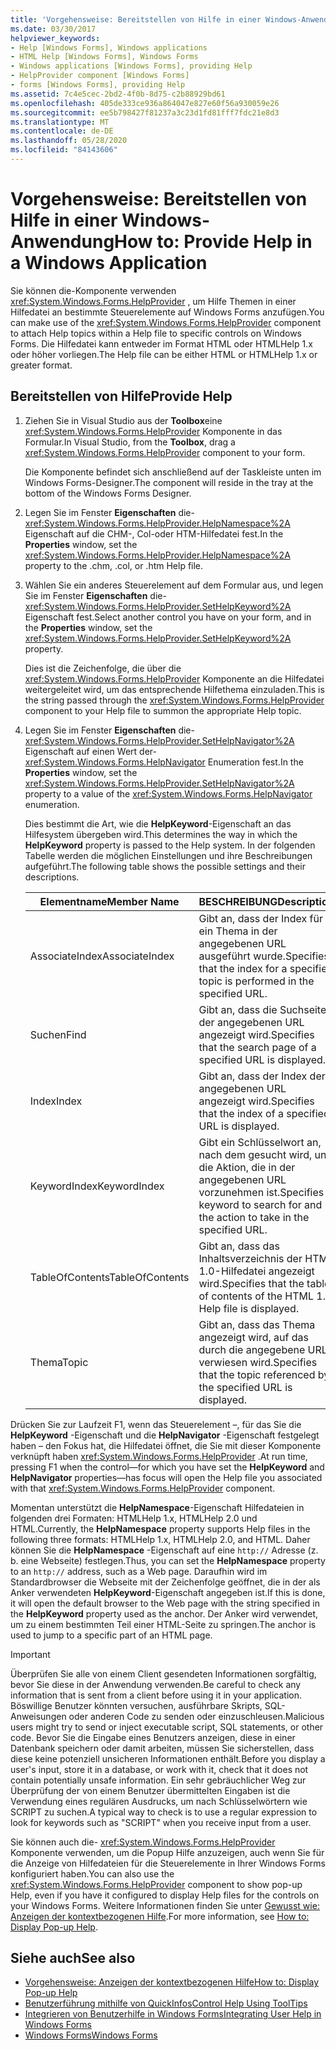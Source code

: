 ```yaml
---
title: 'Vorgehensweise: Bereitstellen von Hilfe in einer Windows-Anwendung'
ms.date: 03/30/2017
helpviewer_keywords:
- Help [Windows Forms], Windows applications
- HTML Help [Windows Forms], Windows Forms
- Windows applications [Windows Forms], providing Help
- HelpProvider component [Windows Forms]
- forms [Windows Forms], providing Help
ms.assetid: 7c4e5cec-2bd2-4f0b-8d75-c2b88929bd61
ms.openlocfilehash: 405de333ce936a864047e827e60f56a930059e26
ms.sourcegitcommit: ee5b798427f81237a3c23d1fd81fff7fdc21e8d3
ms.translationtype: MT
ms.contentlocale: de-DE
ms.lasthandoff: 05/28/2020
ms.locfileid: "84143606"
---
```

# <a name="how-to-provide-help-in-a-windows-application"></a><span data-ttu-id="e3a76-102">Vorgehensweise: Bereitstellen von Hilfe in einer Windows-Anwendung</span><span class="sxs-lookup"><span data-stu-id="e3a76-102">How to: Provide Help in a Windows Application</span></span>

<span data-ttu-id="e3a76-103">Sie können die-Komponente verwenden <xref:System.Windows.Forms.HelpProvider> , um Hilfe Themen in einer Hilfedatei an bestimmte Steuerelemente auf Windows Forms anzufügen.</span><span class="sxs-lookup"><span data-stu-id="e3a76-103">You can make use of the <xref:System.Windows.Forms.HelpProvider> component to attach Help topics within a Help file to specific controls on Windows Forms.</span></span> <span data-ttu-id="e3a76-104">Die Hilfedatei kann entweder im Format HTML oder HTMLHelp 1.x oder höher vorliegen.</span><span class="sxs-lookup"><span data-stu-id="e3a76-104">The Help file can be either HTML or HTMLHelp 1.x or greater format.</span></span>

## <a name="provide-help"></a><span data-ttu-id="e3a76-105">Bereitstellen von Hilfe</span><span class="sxs-lookup"><span data-stu-id="e3a76-105">Provide Help</span></span>

1. <span data-ttu-id="e3a76-106">Ziehen Sie in Visual Studio aus der **Toolbox**eine <xref:System.Windows.Forms.HelpProvider> Komponente in das Formular.</span><span class="sxs-lookup"><span data-stu-id="e3a76-106">In Visual Studio, from the **Toolbox**, drag a <xref:System.Windows.Forms.HelpProvider> component to your form.</span></span>

     <span data-ttu-id="e3a76-107">Die Komponente befindet sich anschließend auf der Taskleiste unten im Windows Forms-Designer.</span><span class="sxs-lookup"><span data-stu-id="e3a76-107">The component will reside in the tray at the bottom of the Windows Forms Designer.</span></span>

2. <span data-ttu-id="e3a76-108">Legen Sie im Fenster **Eigenschaften** die- <xref:System.Windows.Forms.HelpProvider.HelpNamespace%2A> Eigenschaft auf die CHM-, Col-oder HTM-Hilfedatei fest.</span><span class="sxs-lookup"><span data-stu-id="e3a76-108">In the **Properties** window, set the <xref:System.Windows.Forms.HelpProvider.HelpNamespace%2A> property to the .chm, .col, or .htm Help file.</span></span>

3. <span data-ttu-id="e3a76-109">Wählen Sie ein anderes Steuerelement auf dem Formular aus, und legen Sie im Fenster **Eigenschaften** die- <xref:System.Windows.Forms.HelpProvider.SetHelpKeyword%2A> Eigenschaft fest.</span><span class="sxs-lookup"><span data-stu-id="e3a76-109">Select another control you have on your form, and in the **Properties** window, set the <xref:System.Windows.Forms.HelpProvider.SetHelpKeyword%2A> property.</span></span>

     <span data-ttu-id="e3a76-110">Dies ist die Zeichenfolge, die über die <xref:System.Windows.Forms.HelpProvider> Komponente an die Hilfedatei weitergeleitet wird, um das entsprechende Hilfethema einzuladen.</span><span class="sxs-lookup"><span data-stu-id="e3a76-110">This is the string passed through the <xref:System.Windows.Forms.HelpProvider> component to your Help file to summon the appropriate Help topic.</span></span>

4. <span data-ttu-id="e3a76-111">Legen Sie im Fenster **Eigenschaften** die- <xref:System.Windows.Forms.HelpProvider.SetHelpNavigator%2A> Eigenschaft auf einen Wert der- <xref:System.Windows.Forms.HelpNavigator> Enumeration fest.</span><span class="sxs-lookup"><span data-stu-id="e3a76-111">In the **Properties** window, set the <xref:System.Windows.Forms.HelpProvider.SetHelpNavigator%2A> property to a value of the <xref:System.Windows.Forms.HelpNavigator> enumeration.</span></span>

     <span data-ttu-id="e3a76-112">Dies bestimmt die Art, wie die **HelpKeyword**-Eigenschaft an das Hilfesystem übergeben wird.</span><span class="sxs-lookup"><span data-stu-id="e3a76-112">This determines the way in which the **HelpKeyword** property is passed to the Help system.</span></span> <span data-ttu-id="e3a76-113">In der folgenden Tabelle werden die möglichen Einstellungen und ihre Beschreibungen aufgeführt.</span><span class="sxs-lookup"><span data-stu-id="e3a76-113">The following table shows the possible settings and their descriptions.</span></span>

    |<span data-ttu-id="e3a76-114">Elementname</span><span class="sxs-lookup"><span data-stu-id="e3a76-114">Member Name</span></span>|<span data-ttu-id="e3a76-115">BESCHREIBUNG</span><span class="sxs-lookup"><span data-stu-id="e3a76-115">Description</span></span>|
    |-----------------|-----------------|
    |<span data-ttu-id="e3a76-116">AssociateIndex</span><span class="sxs-lookup"><span data-stu-id="e3a76-116">AssociateIndex</span></span>|<span data-ttu-id="e3a76-117">Gibt an, dass der Index für ein Thema in der angegebenen URL ausgeführt wurde.</span><span class="sxs-lookup"><span data-stu-id="e3a76-117">Specifies that the index for a specified topic is performed in the specified URL.</span></span>|
    |<span data-ttu-id="e3a76-118">Suchen</span><span class="sxs-lookup"><span data-stu-id="e3a76-118">Find</span></span>|<span data-ttu-id="e3a76-119">Gibt an, dass die Suchseite der angegebenen URL angezeigt wird.</span><span class="sxs-lookup"><span data-stu-id="e3a76-119">Specifies that the search page of a specified URL is displayed.</span></span>|
    |<span data-ttu-id="e3a76-120">Index</span><span class="sxs-lookup"><span data-stu-id="e3a76-120">Index</span></span>|<span data-ttu-id="e3a76-121">Gibt an, dass der Index der angegebenen URL angezeigt wird.</span><span class="sxs-lookup"><span data-stu-id="e3a76-121">Specifies that the index of a specified URL is displayed.</span></span>|
    |<span data-ttu-id="e3a76-122">KeywordIndex</span><span class="sxs-lookup"><span data-stu-id="e3a76-122">KeywordIndex</span></span>|<span data-ttu-id="e3a76-123">Gibt ein Schlüsselwort an, nach dem gesucht wird, und die Aktion, die in der angegebenen URL vorzunehmen ist.</span><span class="sxs-lookup"><span data-stu-id="e3a76-123">Specifies a keyword to search for and the action to take in the specified URL.</span></span>|
    |<span data-ttu-id="e3a76-124">TableOfContents</span><span class="sxs-lookup"><span data-stu-id="e3a76-124">TableOfContents</span></span>|<span data-ttu-id="e3a76-125">Gibt an, dass das Inhaltsverzeichnis der HTML 1.0-Hilfedatei angezeigt wird.</span><span class="sxs-lookup"><span data-stu-id="e3a76-125">Specifies that the table of contents of the HTML 1.0 Help file is displayed.</span></span>|
    |<span data-ttu-id="e3a76-126">Thema</span><span class="sxs-lookup"><span data-stu-id="e3a76-126">Topic</span></span>|<span data-ttu-id="e3a76-127">Gibt an, dass das Thema angezeigt wird, auf das durch die angegebene URL verwiesen wird.</span><span class="sxs-lookup"><span data-stu-id="e3a76-127">Specifies that the topic referenced by the specified URL is displayed.</span></span>|

 <span data-ttu-id="e3a76-128">Drücken Sie zur Laufzeit F1, wenn das Steuerelement –, für das Sie die **HelpKeyword** -Eigenschaft und die **HelpNavigator** -Eigenschaft festgelegt haben – den Fokus hat, die Hilfedatei öffnet, die Sie mit dieser Komponente verknüpft haben <xref:System.Windows.Forms.HelpProvider> .</span><span class="sxs-lookup"><span data-stu-id="e3a76-128">At run time, pressing F1 when the control—for which you have set the **HelpKeyword** and **HelpNavigator** properties—has focus will open the Help file you associated with that <xref:System.Windows.Forms.HelpProvider> component.</span></span>

 <span data-ttu-id="e3a76-129">Momentan unterstützt die **HelpNamespace**-Eigenschaft Hilfedateien in folgenden drei Formaten: HTMLHelp 1.x, HTMLHelp 2.0 und HTML.</span><span class="sxs-lookup"><span data-stu-id="e3a76-129">Currently, the **HelpNamespace** property supports Help files in the following three formats: HTMLHelp 1.x, HTMLHelp 2.0, and HTML.</span></span> <span data-ttu-id="e3a76-130">Daher können Sie die **HelpNamespace** -Eigenschaft auf eine `http://` Adresse (z. b. eine Webseite) festlegen.</span><span class="sxs-lookup"><span data-stu-id="e3a76-130">Thus, you can set the **HelpNamespace** property to an `http://` address, such as a Web page.</span></span> <span data-ttu-id="e3a76-131">Daraufhin wird im Standardbrowser die Webseite mit der Zeichenfolge geöffnet, die in der als Anker verwendeten **HelpKeyword**-Eigenschaft angegeben ist.</span><span class="sxs-lookup"><span data-stu-id="e3a76-131">If this is done, it will open the default browser to the Web page with the string specified in the **HelpKeyword** property used as the anchor.</span></span> <span data-ttu-id="e3a76-132">Der Anker wird verwendet, um zu einem bestimmten Teil einer HTML-Seite zu springen.</span><span class="sxs-lookup"><span data-stu-id="e3a76-132">The anchor is used to jump to a specific part of an HTML page.</span></span>

> [!IMPORTANT]
> <span data-ttu-id="e3a76-133">Überprüfen Sie alle von einem Client gesendeten Informationen sorgfältig, bevor Sie diese in der Anwendung verwenden.</span><span class="sxs-lookup"><span data-stu-id="e3a76-133">Be careful to check any information that is sent from a client before using it in your application.</span></span> <span data-ttu-id="e3a76-134">Böswillige Benutzer könnten versuchen, ausführbare Skripts, SQL-Anweisungen oder anderen Code zu senden oder einzuschleusen.</span><span class="sxs-lookup"><span data-stu-id="e3a76-134">Malicious users might try to send or inject executable script, SQL statements, or other code.</span></span> <span data-ttu-id="e3a76-135">Bevor Sie die Eingabe eines Benutzers anzeigen, diese in einer Datenbank speichern oder damit arbeiten, müssen Sie sicherstellen, dass diese keine potenziell unsicheren Informationen enthält.</span><span class="sxs-lookup"><span data-stu-id="e3a76-135">Before you display a user's input, store it in a database, or work with it, check that it does not contain potentially unsafe information.</span></span> <span data-ttu-id="e3a76-136">Ein sehr gebräuchlicher Weg zur Überprüfung der von einem Benutzer übermittelten Eingaben ist die Verwendung eines regulären Ausdrucks, um nach Schlüsselwörtern wie SCRIPT zu suchen.</span><span class="sxs-lookup"><span data-stu-id="e3a76-136">A typical way to check is to use a regular expression to look for keywords such as "SCRIPT" when you receive input from a user.</span></span>

<span data-ttu-id="e3a76-137">Sie können auch die- <xref:System.Windows.Forms.HelpProvider> Komponente verwenden, um die Popup Hilfe anzuzeigen, auch wenn Sie für die Anzeige von Hilfedateien für die Steuerelemente in Ihrer Windows Forms konfiguriert haben.</span><span class="sxs-lookup"><span data-stu-id="e3a76-137">You can also use the <xref:System.Windows.Forms.HelpProvider> component to show pop-up Help, even if you have it configured to display Help files for the controls on your Windows Forms.</span></span> <span data-ttu-id="e3a76-138">Weitere Informationen finden Sie unter [Gewusst wie: Anzeigen der kontextbezogenen Hilfe](how-to-display-pop-up-help.md).</span><span class="sxs-lookup"><span data-stu-id="e3a76-138">For more information, see [How to: Display Pop-up Help](how-to-display-pop-up-help.md).</span></span>

## <a name="see-also"></a><span data-ttu-id="e3a76-139">Siehe auch</span><span class="sxs-lookup"><span data-stu-id="e3a76-139">See also</span></span>

- [<span data-ttu-id="e3a76-140">Vorgehensweise: Anzeigen der kontextbezogenen Hilfe</span><span class="sxs-lookup"><span data-stu-id="e3a76-140">How to: Display Pop-up Help</span></span>](how-to-display-pop-up-help.md)
- [<span data-ttu-id="e3a76-141">Benutzerführung mithilfe von QuickInfos</span><span class="sxs-lookup"><span data-stu-id="e3a76-141">Control Help Using ToolTips</span></span>](control-help-using-tooltips.md)
- [<span data-ttu-id="e3a76-142">Integrieren von Benutzerhilfe in Windows Forms</span><span class="sxs-lookup"><span data-stu-id="e3a76-142">Integrating User Help in Windows Forms</span></span>](integrating-user-help-in-windows-forms.md)
- [<span data-ttu-id="e3a76-143">Windows Forms</span><span class="sxs-lookup"><span data-stu-id="e3a76-143">Windows Forms</span></span>](../index.md)

